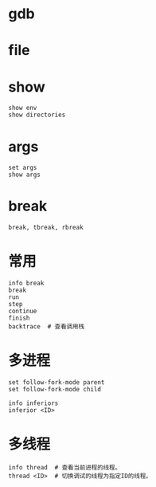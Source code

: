 # gdb

# file

# show
    show env
    show directories

# args
    set args
    show args
    
# break
    break, tbreak, rbreak

# 常用
    info break
    break
    run
    step
    continue
    finish
    backtrace  # 查看调用栈

# 多进程
    set follow-fork-mode parent
    set follow-fork-mode child

    info inferiors
    inferior <ID>

# 多线程
    info thread  # 查看当前进程的线程。
    thread <ID>  # 切换调试的线程为指定ID的线程。
    